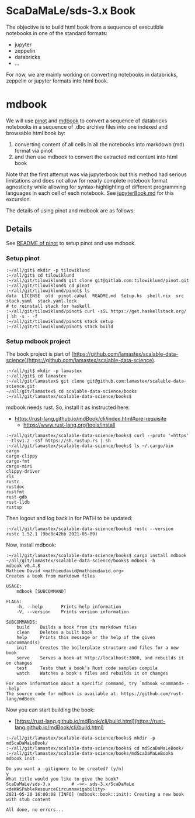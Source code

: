 # ScaDaMaLe/sds-3.x Book

The objective is to build html book from a sequence of executible notebooks in one of the standard formats:

- jupyter
- zeppelin
- databricks
- ...

For now, we are mainly working on converting notebooks in databricks, zeppelin or jupyter formats into html book.

# mdbook

We will use [pinot](https://gitlab.com/tilowiklund/pinot/) and [mdbook](https://rust-lang.github.io/mdBook/index.html) to 
convert a sequence of databricks notebooks in a sequence of .dbc archive files into one indexed and browsable html book by: 

1. converting content of all cells in all the notebooks into markdown (md) format via pinot
2. and then use mdbook to convert the extracted md content into html book

Note that the first attempt was via jupyterbook but this method had serious limitations and does not allow for nearly complete notebook format agnosticity while allowing for syntax-highlighting of different programming languages in each cell of each notebook.
See [jupyterBook.md](jupyterBook.md) for this excursion.
 
The details of using pinot and mdbook are as follows:

## Details

See [README of pinot](https://gitlab.com/tilowiklund/pinot/-/blob/master/README.md) to setup pinot and use mdbook.

### Setup pinot

```
:~/all/git$ mkdir -p tilowiklund
:~/all/git$ cd tilowiklund
:~/all/git/tilowiklund$ git clone git@gitlab.com:tilowiklund/pinot.git
:~/all/git/tilowiklund$ cd pinot
:~/all/git/tilowiklund/pinot$ ls
data  LICENSE  old  pinot.cabal  README.md  Setup.hs  shell.nix  src  stack.yaml  stack.yaml.lock
# to reinstall stack for haskell
:~/all/git/tilowiklund/pinot$ curl -sSL https://get.haskellstack.org/ | sh -s - -f
:~/all/git/tilowiklund/pinot$ stack setup
:~/all/git/tilowiklund/pinot$ stack build
```
### Setup mdbook project

The book project is part of [https://github.com/lamastex/scalable-data-science](https://github.com/lamastex/scalable-data-science).
 
```
:~/all/git$ mkdir -p lamastex
:~/all/git$ cd lamastex
:~/all/git/lamastex$ git clone git@github.com:lamastex/scalable-data-science.git
~/all/git/lamastex$ cd scalable-data-science/books
:~/all/git/lamastex/scalable-data-science/books$ 
```

mdbook needs rust. So, install it as instructed here:

- https://rust-lang.github.io/mdBook/cli/index.html#pre-requisite
  - https://www.rust-lang.org/tools/install

```
:~/all/git/lamastex/scalable-data-science/books$ curl --proto '=https' --tlsv1.2 -sSf https://sh.rustup.rs | sh
:~/all/git/lamastex/scalable-data-science/books$ ls ~/.cargo/bin
cargo
cargo-clippy
cargo-fmt
cargo-miri
clippy-driver
rls
rustc
rustdoc
rustfmt
rust-gdb
rust-lldb
rustup
```

Then logout and log back in for PATH to be updated:

```
:~/all/git/lamastex/scalable-data-science/books$ rustc --version
rustc 1.52.1 (9bc8c42bb 2021-05-09)
```

Now, install mdbook:

```
:~/all/git/lamastex/scalable-data-science/books$ cargo install mdbook
~/all/git/lamastex/scalable-data-science/books$ mdbook -h
mdbook v0.4.8
Mathieu David <mathieudavid@mathieudavid.org>
Creates a book from markdown files

USAGE:
    mdbook [SUBCOMMAND]

FLAGS:
    -h, --help       Prints help information
    -V, --version    Prints version information

SUBCOMMANDS:
    build    Builds a book from its markdown files
    clean    Deletes a built book
    help     Prints this message or the help of the given subcommand(s)
    init     Creates the boilerplate structure and files for a new book
    serve    Serves a book at http://localhost:3000, and rebuilds it on changes
    test     Tests that a book's Rust code samples compile
    watch    Watches a book's files and rebuilds it on changes

For more information about a specific command, try `mdbook <command> --help`
The source code for mdBook is available at: https://github.com/rust-lang/mdBook
```

Now you can start building the book:

- [https://rust-lang.github.io/mdBook/cli/build.html](https://rust-lang.github.io/mdBook/cli/build.html)

```
:~/all/git/lamastex/scalable-data-science/books$ mkdir -p mdScaDaMaLeBook/
:~/all/git/lamastex/scalable-data-science/books$ cd mdScaDaMaLeBook/
:~/all/git/lamastex/scalable-data-science/books/mdScaDaMaLeBook$ mdbook init .

Do you want a .gitignore to be created? (y/n)
y
What title would you like to give the book? 
ScaDaMaLe/sds-3.x        # -><- sds-3.x/ScaDaMaLe <deWASPableResourceCircumnavigability>    
2021-05-20 16:00:08 [INFO] (mdbook::book::init): Creating a new book with stub content

All done, no errors...
```


